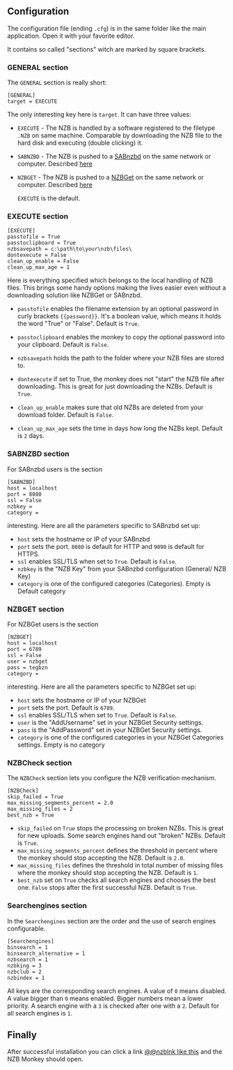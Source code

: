 ## Configuration

The configuration file (ending `.cfg`) is in the same folder like the main application.
Open it with your favorite editor.

It contains so called "sections" witch are marked by square brackets.

### GENERAL section

The `GENERAL` section is really short:

```
[GENERAL]
target = EXECUTE
```

The only interesting key here is `target`. It can have three values:

- `EXECUTE` - The NZB is handled by a software registered to the filetype `.NZB` on
  same machine. Comparable by downloading the NZB file to the hard disk and
  executing (double clicking) it.  
  
- `SABNZBD` - The NZB is pushed to a [SABnzbd](https://sabnzbd.org) on the same
  network or computer. Described [here](#sabnzbd-section) 
  
- `NZBGET` - The NZB is pushed to a [NZBGet](http://nzbget.net/) on the same
  network or computer.  Described [here](#nzbget-section) 
  
  `EXECUTE` is the default.

### EXECUTE section

```
[EXECUTE]
passtofile = True
passtoclipboard = True
nzbsavepath = c:\path\to\your\nzb\files\
dontexecute = False
clean_up_enable = False
clean_up_max_age = 1
```

Here is everything specified which belongs to the local handling of NZB files.
This brings some handy options making the lives easier even without a downloading
solution like NZBGet or SABnzbd.


- `passtofile` enables the filename extension by an optional password in curly brackets `{{password}}`. 
  It's a boolean value, which means it holds the word "True" or "False". Default is `True`. 

- `passtoclipboard` enables the monkey to copy the optional password into
  your clipboard. Default is `False`. 


- `nzbsavepath` holds the path to the folder where your NZB files are stored to.

- `dontexecute` if set to True, the monkey does not "start" the NZB file after
  downloading. This is great for just downloading the NZBs.  Default is `True`. 

- `clean_up_enable` makes sure that old NZBs are deleted from your download folder.
  Default is `False`. 

- `clean_up_max_age` sets the time in days how long the NZBs kept. Default is `2` days. 

### SABNZBD section

For SABnzbd users is the section
```
[SABNZBD]
host = localhost
port = 8080
ssl = False
nzbkey =
category =
```
interesting. Here are all the parameters specific to SABnzbd set up:

- `host` sets the hostname or IP of your SABnzbd
- `port` sets the port. `8080` is default for HTTP and `9090` is default for HTTPS.
- `ssl` enables SSL/TLS when set to `True`. Default is `False`.
- `nzbkey` is the "NZB Key" from your SABnzbd configuration (General/ NZB Key)
- `category` is one of the configured categories (Categories). Empty is Default category

### NZBGET section

For NZBGet users is the section
```
[NZBGET]
host = localhost
port = 6789
ssl = False
user = nzbget
pass = tegbzn
category =
```
interesting. Here are all the parameters specific to NZBGet set up:

- `host` sets the hostname or IP of your NZBGet
- `port` sets the port.  Default is `6789`.
- `ssl` enables SSL/TLS when set to `True`. Default is `False`.
- `user` is the "AddUsername" set in your NZBGet Security settings.
- `pass` is the "AddPassword" set in your NZBGet Security settings.
- `category` is one of the configured categories in your NZBGet Categories settings.
  Empty is no category

### NZBCheck section

The `NZBCheck` section lets you configure the NZB verification mechanism.

```
[NZBCheck]
skip_failed = True
max_missing_segments_percent = 2.0
max_missing_files = 2
best_nzb = True
```
- `skip_failed` on `True` stops the processing on broken NZBs. This is great
  for new uploads. Some search engines hand out "broken" NZBs.
  Default is `True`.
- `max_missing_segments_percent` defines the threshold in percent where the monkey
  should stop accepting the NZB. Default is `2.0`.
- `max_missing_files` defines the threshold in total number of missing files where the
  monkey should stop accepting the NZB. Default is `1`.
- `best_nzb` set on `True` checks all search engines and chooses the best one.
  `False` stops after the first successful NZB.
  Default is `True`.

### Searchengines section

In the `Searchengines` section are the order and the use of search engines
configurable.

```
[Searchengines]
binsearch = 1
binsearch_alternative = 1
nzbsearch = 1
nzbking = 3
nzbclub = 2
nzbindex = 1
```
All keys are the corresponding search engines. A value of `0` means disabled.
A value bigger than `0` means enabled. Bigger numbers mean a lower priority.
A search engine with a `3` is checked after one with a `2`.
Default for all search engines is `1`.

## Finally

After successful installation you can click a link 
[@@nzblnk like this](nzblnk:?t=UbuntuStudio-14.04.5-DVD-AMD64&h=ubuntustudio-14.04.5-dvd-amd64.iso.nzb)
and the NZB Monkey should open.